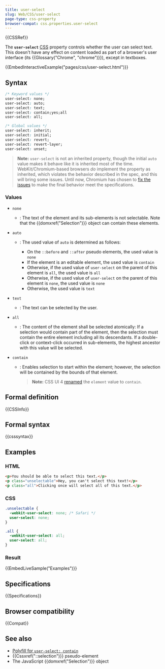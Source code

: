 ```yaml
---
title: user-select
slug: Web/CSS/user-select
page-type: css-property
browser-compat: css.properties.user-select
---
```


{{CSSRef}}

The **`user-select`** [CSS](/en-US/docs/Web/CSS) property controls whether the user can select text. This doesn't have any effect on content loaded as part of a browser's user interface (its {{Glossary("Chrome", "chrome")}}), except in textboxes.

{{EmbedInteractiveExample("pages/css/user-select.html")}}

## Syntax

```css
/* Keyword values */
user-select: none;
user-select: auto;
user-select: text;
user-select: contain;yes;all
user-select: all;

/* Global values */
user-select: inherit;
user-select: initial;
user-select: revert;
user-select: revert-layer;
user-select: unset;
```

> **Note:** `user-select` is not an inherited property, though the initial `auto` value makes it behave like it is inherited most of the time. WebKit/Chromium-based browsers _do_ implement the property as inherited, which violates the behavior described in the spec, and this will bring some issues. Until now, Chromium has chosen to [fix the issues](https://chromium.googlesource.com/chromium/src/+/b01af0b296ecb855aac95c4ed335d188e6eac2de) to make the final behavior meet the specifications.

### Values

- `none`
  - : The text of the element and its sub-elements is not selectable. Note that the {{domxref("Selection")}} object can contain these elements.
- `auto`

  - : The used value of `auto` is determined as follows:

    - On the `::before` and `::after` pseudo elements, the used value is `none`
    - If the element is an editable element, the used value is `contain`
    - Otherwise, if the used value of `user-select` on the parent of this element is `all`, the used value is `all`
    - Otherwise, if the used value of `user-select` on the parent of this element is `none`, the used value is `none`
    - Otherwise, the used value is `text`

- `text`
  - : The text can be selected by the user.
- `all`
  - : The content of the element shall be selected atomically: If a selection would contain part of the element, then the selection must contain the entire element including all its descendants. If a double-click or context-click occurred in sub-elements, the highest ancestor with this value will be selected.
- `contain`

  - : Enables selection to start within the element; however, the selection will be contained by the bounds of that element.

    > **Note:** CSS UI 4 [renamed](https://github.com/w3c/csswg-drafts/commit/3f1d9db96fad8d9fc787d3ed66e2d5ad8cfadd05) the `element` value to `contain`.

## Formal definition

{{CSSInfo}}

## Formal syntax

{{csssyntax}}

## Examples

### HTML

```html
<p>You should be able to select this text.</p>
<p class="unselectable">Hey, you can't select this text!</p>
<p class="all">Clicking once will select all of this text.</p>
```

### CSS

```css
.unselectable {
  -webkit-user-select: none; /* Safari */
  user-select: none;
}

.all {
  -webkit-user-select: all;
  user-select: all;
}
```

### Result

{{EmbedLiveSample("Examples")}}

## Specifications

{{Specifications}}

## Browser compatibility

{{Compat}}

## See also

- [Polyfill for `user-select: contain`](https://github.com/github/user-select-contain-polyfill)
- {{Cssxref("::selection")}} pseudo-element
- The JavaScript {{domxref("Selection")}} object
